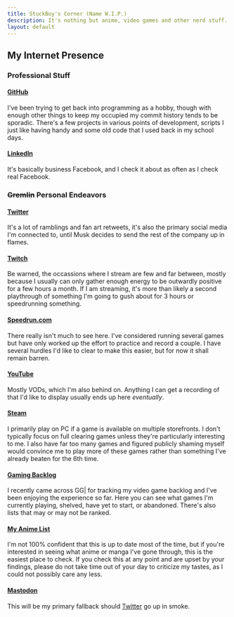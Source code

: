 ```yaml
---
title: StuckBoy's Corner (Name W.I.P.)
description: It's nothing but anime, video games and other nerd stuff.
layout: default
---
```


## My Internet Presence

### Professional Stuff

#### <a href="https://github.com/StuckBoy">GitHub</a>
I've been trying to get back into programming as a hobby, though with enough 
other things to keep my occupied my commit history tends to be sporadic. There's
a few projects in various points of development, scripts I just like having 
handy and some old code that I used back in my school days.

#### <a href="https://www.linkedin.com/in/zachary-stuck-746835121/">LinkedIn</a>
It's basically business Facebook, and I check it about as often as I check real
Facebook.

### ~~Gremlin~~ Personal Endeavors

#### <a name="Twitter" href="https://twitter.com/stuckboy_">Twitter</a>
It's a lot of ramblings and fan art retweets, it's also the primary social media
I'm connected to, until Musk decides to send the rest of the company up in 
flames.

#### <a href="https://www.twitch.tv/stuckboy">Twitch</a>
Be warned, the occassions where I stream are few and far between, mostly because
I usually can only gather enough energy to be outwardly positive for a few hours
a month. If I am streaming, it's more than likely a second playthrough of 
something I'm going to gush about for 3 hours or speedrunning something.

#### <a href="https://www.speedrun.com/user/Stuckboy">Speedrun.com</a>
There really isn't much to see here. I've considered running several games but
have only worked up the effort to practice and record a couple. I have several 
hurdles I'd like to clear to make this easier, but for now it shall remain 
barren.

#### <a href="https://www.youtube.com/channel/UCvyCu3MGnhN6oL6TiY-5hog">YouTube</a>
Mostly VODs, which I'm also behind on. Anything I can get a recording of that 
I'd like to display usually ends up here _eventually_.

#### <a href="https://steamcommunity.com/id/stuckboy_/">Steam</a>
I primarily play on PC if a game is available on multiple storefronts. I don't 
typically focus on full clearing games unless they're particularly interesting
to me. I also have far too many games and figured publicly shaming myself would
convince me to play more of these games rather than something I've already 
beaten for the 6th time.

#### <a href="https://ggapp.io/StuckBoy">Gaming Backlog</a>
I recently came across GG| for tracking my video game backlog and I've been 
enjoying the experience so far. Here you can see what games I'm currently 
playing, shelved, have yet to start, or abandoned. There's also lists that may 
or may not be ranked.

#### <a href="https://myanimelist.net/profile/Stuckboy">My Anime List</a>
I'm not 100% confident that this is up to date most of the time, but if you're 
interested in seeing what anime or manga I've gone through, this is the easiest
place to check. If you check this at any point and are upset by your findings,
please do not take time out of your day to criticize my tastes, as I could not 
possibly care any less.

#### <a href="https://techhub.social/@stuckboy">Mastodon</a>
This will be my primary fallback should [Twitter](#Twitter) go up in smoke.